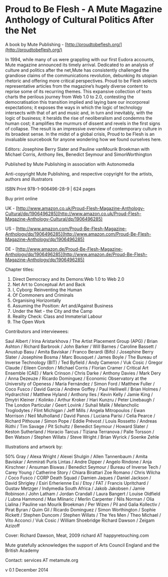 # Proud to Be Flesh - A Mute Magazine Anthology of Cultural Politics After the Net

A book by Mute Publishing - [http://proudtobeflesh.org/](http://proudtobeflesh.org/)

In 1994, while many of us were grappling with our first Eudora accounts, Mute magazine announced its timely arrival. Dedicated to an analysis of culture and politics after the net,Mute has consistently challenged the grandiose claims of the communications revolution, debunking its utopian rhetoric and offering more critical perspectives. Proud to be Flesh selects representative articles from the magazine’s hugely diverse content to reprise some of its recurring themes. This expansive collection of texts charts the perilous journey from Web 1.0 to 2.0, contesting the democratisation this transition implied and laying bare our incorporeal expectations; it exposes the ways in which the logic of technology intersects with that of art and music and, in turn and inevitably, with the logic of business; it heralds the rise of neoliberalism and condemns the human cost; it amplifies the murmurs of dissent and revels in the first signs of collapse. The result is an impressive overview of contemporary culture in its broadest sense. In the midst of a global crisis, Proud to be Flesh is an invaluable sourcebook for anyone wondering how we found ourselves here.

Editors: Josephine Berry Slater and Pauline vanMourik Broekman with Michael Corris, Anthony Iles, Benedict Seymour and SimonWorthington

Published by Mute Publishing in association with Autonomedia

Anti-copyright Mute Publishing, and respective copyright for the artists, authors and illustrators

ISBN Print 978-1-906496-28-9 | 624 pages

Buy print online

UK - [http://www.amazon.co.uk/Proud-Flesh-Magazine-Anthology-Cultural/dp/1906496285](http://www.amazon.co.uk/Proud-Flesh-Magazine-Anthology-Cultural/dp/1906496285)

US - [http://www.amazon.com/Proud-Be-Flesh-Magazine-Anthology/dp/1906496285](http://www.amazon.com/Proud-Be-Flesh-Magazine-Anthology/dp/1906496285)

DE - [http://www.amazon.de/Proud-Be-Flesh-Magazine-Anthology/dp/1906496285](http://www.amazon.de/Proud-Be-Flesh-Magazine-Anthology/dp/1906496285)

Chapter titles:

1. Direct Democracy and its Demons:Web 1.0 to Web 2.0
2. Net Art to Conceptual Art and Back
3. I, Cyborg: Reinventing the Human
4. Of Commoners and Criminals
5. Organising Horizontally
6. Assuming the Position: Art and/Against Business
7. Under the Net - the City and the Camp
8. Reality Check: Class and Immaterial Labour
9. The Open Work

Contributors and interviewees: 

Saul Albert / Irina Aristarkhova / The Artist Placement Group (APG) / Brian Ashton / Richard Barbrook / John Barker / Will Barnes / Caroline Bassett / Anustup Basu / Amita Baviskar / Franco Berardi (Bifo) / Josephine Berry Slater / Josephine Bosma / Marc Bousquet / James Boyle / The Bureau of Inverse Technology (BIT) / Ted Byfield / Andy Cameron / Vuk Cosic / Gregor Claude / Eileen Condon / Michael Corris / Florian Cramer / Critical Art Ensemble (CAE) / Mark Crinson / Chris Darke / Anthony Davies / Mark Dery / Anna Dezeuze / Ricardo Dominguez / Economic Observatory at the University of Openess / María Fernández / Simon Ford / Matthew Fuller / Coco Fusco / David Garcia / Andrew Goffey / Paul Helliwell / Brian Holmes / Hydrarchist / Matthew Hyland / Anthony Iles / Kevin Kelly / Jamie King / Dmytri Kleiner / Kolinko / Arthur Kroker / Hari Kunzru / Peter Linebaugh / The London Particular / Geert Lovink / Suhail Malik / Melancholic Troglodytes / Flint Michigan / Jeff Mills / Angela Mitropoulos / Ewan Morrison / Neil Mulholland / David Panos / Luciana Parisi / Celia Pearce / Richard Pithouse / Simon Pope / Eddie Prévost / Louis Rossetto / Andreas Rüthi / Tim Savage / Pit Schultz / Benedict Seymour / Howard Slater / Keston Sutherland / Horacio Tarcus / Tiziana Terranova / Palle Torsson / Ben Watson / Stephen Willats / Steve Wright / Brian Wyrick / Soenke Zehle

Illustrations and artwork by: 

50% Gray / Alexa Wright / Alexei Shulgin / Allen Tannenbaum / Amita Baviskar / Ammirati Puris Lintas / Andre Dipper / Angelo Rindone / Anja Kirschner / Ansuman Biswas / Benedict Seymour / Bureau of Inverse Tech / Carey Young / Catherine Story / Chiara Birattari Zoe Romano / Chris Wilcha / Coco Fusco / CORP Death Squad / Damien Jaques / Daniel Jackson / David Shrigley / Esiri Erherienne Esi / Etoy / FAT / Francis Upritchard / Gustav Metzger / Indymedia South Africa / Jakob Jakobsen / Jamie Robinson / John Latham / Jordan Crandall / Laura Bangert / Louise Oldfield / Lubna Hammond / Max Mlinaric / Merlin Carpenter / Nils Norman / Olia Lialina / Pauline van Mourik Broekman / Per Wizen / Pil and Galia Kollectiv / Pirat Byran / Quim Gil / Ricardo Dominguez / Simon Worthington / Sophie Rickett / Stephen Duncom / Stephen Willats / The Yes Men / Theo Michael / Vito Acconci / Vuk Cosic / William Shoebridge Richard Dawson / Zeigam Azizoff

Cover: Richard Dawson, Meat, 2009 richard AT happyretouching.com

Mute gratefully acknowledges the support of Arts Council England and the British Academy

Contact: services AT metamute.org 

v 0.1 December 2014


